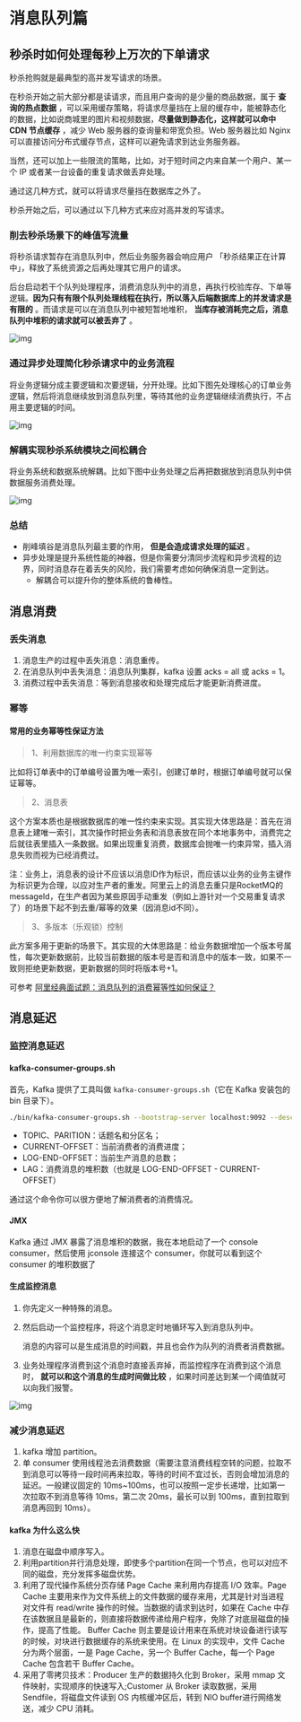 # 消息队列篇

## 秒杀时如何处理每秒上万次的下单请求

秒杀抢购就是最典型的高并发写请求的场景。

在秒杀开始之前大部分都是读请求，而且用户查询的是少量的商品数据，属于 **查询的热点数据** ，可以采用缓存策略，将请求尽量挡在上层的缓存中，能被静态化的数据，比如说商城里的图片和视频数据，**尽量做到静态化，这样就可以命中 CDN 节点缓存** ，减少 Web 服务器的查询量和带宽负担。Web 服务器比如 Nginx 可以直接访问分布式缓存节点，这样可以避免请求到达业务服务器。

当然，还可以加上一些限流的策略，比如，对于短时间之内来自某一个用户、某一个 IP 或者某一台设备的重复请求做丢弃处理。

通过这几种方式，就可以将请求尽量挡在数据库之外了。

秒杀开始之后，可以通过以下几种方式来应对高并发的写请求。

### 削去秒杀场景下的峰值写流量

将秒杀请求暂存在消息队列中，然后业务服务器会响应用户 「秒杀结果正在计算中」，释放了系统资源之后再处理其它用户的请求。

后台启动若干个队列处理程序，消费消息队列中的消息，再执行校验库存、下单等逻辑。**因为只有有限个队列处理线程在执行，所以落入后端数据库上的并发请求是有限的** 。而请求是可以在消息队列中被短暂地堆积， **当库存被消耗完之后，消息队列中堆积的请求就可以被丢弃了** 。

![img](/Users/tianyou/Documents/Github/ty/gitbook/.gitbook/assets/hc-mq-1.png)

### 通过异步处理简化秒杀请求中的业务流程

将业务逻辑分成主要逻辑和次要逻辑，分开处理。比如下图先处理核心的订单业务逻辑，然后将消息继续放到消息队列里，等待其他的业务逻辑继续消费执行，不占用主要逻辑的时间。

![img](/Users/tianyou/Documents/Github/ty/gitbook/.gitbook/assets/hc-mq-2.png)

### 解耦实现秒杀系统模块之间松耦合

将业务系统和数据系统解耦。比如下图中业务处理之后再把数据放到消息队列中供数据服务消费处理。

![img](/Users/tianyou/Documents/Github/ty/gitbook/.gitbook/assets/hc-mq-3.png)

### 总结

- 削峰填谷是消息队列最主要的作用， **但是会造成请求处理的延迟** 。
- 异步处理是提升系统性能的神器，但是你需要分清同步流程和异步流程的边界，同时消息存在着丢失的风险，我们需要考虑如何确保消息一定到达。
  - 解耦合可以提升你的整体系统的鲁棒性。

## 消息消费

### 丢失消息

1. 消息生产的过程中丢失消息：消息重传。
2. 在消息队列中丢失消息：消息队列集群，kafka 设置 acks = all 或 acks = 1。
3. 消费过程中丢失消息：等到消息接收和处理完成后才能更新消费进度。

### 幂等

#### 常用的业务幂等性保证方法

> 1、利用数据库的唯一约束实现幂等

比如将订单表中的订单编号设置为唯一索引，创建订单时，根据订单编号就可以保证幂等。

> 2、消息表

这个方案本质也是根据数据库的唯一性约束来实现。其实现大体思路是：首先在消息表上建唯一索引，其次操作时把业务表和消息表放在同个本地事务中，消费完之后就往表里插入一条数据。如果出现重复消费，数据库会抛唯一约束异常，插入消息失败而视为已经消费过。

注：业务上，消息表的设计不应该以消息ID作为标识，而应该以业务的业务主键作为标识更为合理，以应对生产者的重发。阿里云上的消息去重只是RocketMQ的messageId，在生产者因为某些原因手动重发（例如上游针对一个交易重复请求了）的场景下起不到去重/幂等的效果（因消息id不同）。

> 3、多版本（乐观锁）控制

此方案多用于更新的场景下。其实现的大体思路是：给业务数据增加一个版本号属性，每次更新数据前，比较当前数据的版本号是否和消息中的版本一致，如果不一致则拒绝更新数据，更新数据的同时将版本号+1。

可参考 [阿里经典面试题：消息队列的消费幂等性如何保证？](https://objcoding.com/2021/07/27/message-dedup/)

## 消息延迟

### 监控消息延迟

#### kafka-consumer-groups.sh

首先，Kafka 提供了工具叫做 `kafka-consumer-groups.sh`（它在 Kafka 安装包的 bin 目录下）。

```sh
./bin/kafka-consumer-groups.sh --bootstrap-server localhost:9092 --describe --group test-consumer-group
```

- TOPIC、PARITION：话题名和分区名；
- CURRENT-OFFSET：当前消费者的消费进度；
- LOG-END-OFFSET：当前生产消息的总数；
- LAG：消费消息的堆积数（也就是 LOG-END-OFFSET - CURRENT-OFFSET）

通过这个命令你可以很方便地了解消费者的消费情况。

#### JMX

Kafka 通过 JMX 暴露了消息堆积的数据，我在本地启动了一个 console consumer，然后使用 jconsole 连接这个 consumer，你就可以看到这个 consumer 的堆积数据了

#### 生成监控消息

1. 你先定义一种特殊的消息。

2. 然后启动一个监控程序，将这个消息定时地循环写入到消息队列中。

   消息的内容可以是生成消息的时间戳，并且也会作为队列的消费者消费数据。

3. 业务处理程序消费到这个消息时直接丢弃掉，而监控程序在消费到这个消息时， **就可以和这个消息的生成时间做比较** ，如果时间差达到某一个阈值就可以向我们报警。

![img](/Users/tianyou/Documents/Github/ty/gitbook/.gitbook/assets/hc-mq-4.png)

### 减少消息延迟

1. kafka 增加 partition。
2. 单 consumer 使用线程池去消费数据（需要注意消费线程空转的问题，拉取不到消息可以等待一段时间再来拉取，等待的时间不宜过长，否则会增加消息的延迟。一般建议固定的 10ms~100ms，也可以按照一定步长递增，比如第一次拉取不到消息等待 10ms，第二次 20ms，最长可以到 100ms，直到拉取到消息再回到 10ms）。

#### kafka 为什么这么快

1. 消息在磁盘中顺序写入。
2. 利用partition并行消息处理，即使多个partition在同一个节点，也可以对应不同的磁盘，充分发挥多磁盘优势。
3. 利用了现代操作系统分页存储 Page Cache 来利用内存提高 I/O 效率。Page Cache 主要用来作为文件系统上的文件数据的缓存来用，尤其是针对当进程对文件有 read/write 操作的时候。当数据的请求到达时，如果在 Cache 中存在该数据且是最新的，则直接将数据传递给用户程序，免除了对底层磁盘的操作，提高了性能。 Buffer Cache 则主要是设计用来在系统对块设备进行读写的时候，对块进行数据缓存的系统来使用。在 Linux 的实现中，文件 Cache 分为两个层面，一是 Page Cache，另一个 Buffer Cache，每一个 Page Cache 包含若干 Buffer Cache。
4. 采用了零拷贝技术：Producer 生产的数据持久化到 Broker，采用 mmap 文件映射，实现顺序的快速写入;Customer 从 Broker 读取数据，采用 Sendfile，将磁盘文件读到 OS 内核缓冲区后，转到 NIO buffer进行网络发送，减少 CPU 消耗。